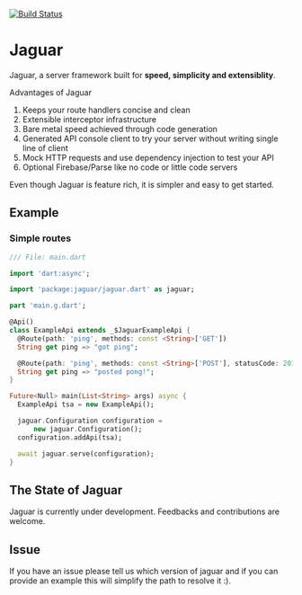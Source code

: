[![Build Status](https://travis-ci.org/Jaguar-dart/jaguar.svg?branch=master)](https://travis-ci.org/Jaguar-dart/jaguar)

# Jaguar

Jaguar, a server framework built for **speed, simplicity and extensiblity**.

Advantages of Jaguar

1. Keeps your route handlers concise and clean
2. Extensible interceptor infrastructure
3. Bare metal speed achieved through code generation
4. Generated API console client to try your server without writing single line of
client
5. Mock HTTP requests and use dependency injection to test your API
6. Optional Firebase/Parse like no code or little code servers

Even though Jaguar is feature rich, it is simpler and easy to get started.

## Example

### Simple routes

```dart
/// File: main.dart

import 'dart:async';

import 'package:jaguar/jaguar.dart' as jaguar;

part 'main.g.dart';

@Api()
class ExampleApi extends _$JaguarExampleApi {
  @Route(path: 'ping', methods: const <String>['GET'])
  String get ping => "got ping";

  @Route(path: 'ping', methods: const <String>['POST'], statusCode: 201, headers: {})
  String get ping => "posted pong!";
}

Future<Null> main(List<String> args) async {
  ExampleApi tsa = new ExampleApi();

  jaguar.Configuration configuration =
      new jaguar.Configuration();
  configuration.addApi(tsa);

  await jaguar.serve(configuration);
}
```

## The State of Jaguar

Jaguar is currently under development. Feedbacks and contributions are welcome.

## Issue

If you have an issue please tell us which version of jaguar and if you can provide
an example this will simplify the path to resolve it :).
